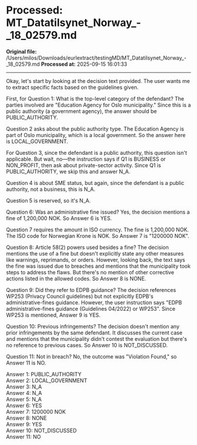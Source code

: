 # Processed: MT_Datatilsynet_Norway_-_18_02579.md

**Original file:** /Users/milos/Downloads/eurlextract/testingMD/MT_Datatilsynet_Norway_-_18_02579.md
**Processed at:** 2025-09-15 16:01:33

---

<think>
Okay, let's start by looking at the decision text provided. The user wants me to extract specific facts based on the guidelines given.

First, for Question 1: What is the top-level category of the defendant? The parties involved are "Education Agency for Oslo municipality." Since this is a public authority (a government agency), the answer should be PUBLIC_AUTHORITY.

Question 2 asks about the public authority type. The Education Agency is part of Oslo municipality, which is a local government. So the answer here is LOCAL_GOVERNMENT.

For Question 3, since the defendant is a public authority, this question isn't applicable. But wait, no—the instruction says if Q1 is BUSINESS or NON_PROFIT, then ask about private-sector activity. Since Q1 is PUBLIC_AUTHORITY, we skip this and answer N_A.

Question 4 is about SME status, but again, since the defendant is a public authority, not a business, this is N_A.

Question 5 is reserved, so it's N_A.

Question 6: Was an administrative fine issued? Yes, the decision mentions a fine of 1,200,000 NOK. So Answer 6 is YES.

Question 7 requires the amount in ISO currency. The fine is 1,200,000 NOK. The ISO code for Norwegian Krone is NOK. So Answer 7 is "1200000 NOK".

Question 8: Article 58(2) powers used besides a fine? The decision mentions the use of a fine but doesn't explicitly state any other measures like warnings, reprimands, or orders. However, looking back, the text says the fine was issued due to breaches and mentions that the municipality took steps to address the flaws. But there's no mention of other corrective actions listed in the allowed codes. So Answer 8 is NONE.

Question 9: Did they refer to EDPB guidance? The decision references WP253 (Privacy Council guidelines) but not explicitly EDPB's administrative-fines guidance. However, the user instruction says "EDPB administrative-fines guidance (Guidelines 04/2022) or WP253". Since WP253 is mentioned, Answer 9 is YES.

Question 10: Previous infringements? The decision doesn't mention any prior infringements by the same defendant. It discusses the current case and mentions that the municipality didn't contest the evaluation but there's no reference to previous cases. So Answer 10 is NOT_DISCUSSED.

Question 11: Not in breach? No, the outcome was "Violation Found," so Answer 11 is NO.
</think>

Answer 1: PUBLIC_AUTHORITY  
Answer 2: LOCAL_GOVERNMENT  
Answer 3: N_A  
Answer 4: N_A  
Answer 5: N_A  
Answer 6: YES  
Answer 7: 1200000 NOK  
Answer 8: NONE  
Answer 9: YES  
Answer 10: NOT_DISCUSSED  
Answer 11: NO